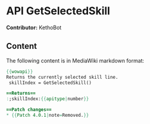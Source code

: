 # API GetSelectedSkill

**Contributor:** KethoBot

## Content

The following content is in MediaWiki markdown format:

```mediawiki
{{wowapi}}
Returns the currently selected skill line.
 skillIndex = GetSelectedSkill()

==Returns==
:;skillIndex:{{apitype|number}}

==Patch changes==
* {{Patch 4.0.1|note=Removed.}}
```
